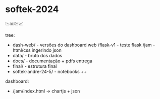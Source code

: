 # softek-2024
📉📊💹📈

tree:
- dash-web/ - versões do dashboard web
/flask-v1 - teste flask
/jam - html/css ingerindo json
- data/ - bruto dos dados
- docs/ - documentação + pdfs entrega
- final/ - estrutura final
- softek-andre-24-5/ - notebooks ++

dashboard:
- /jam/index.html -> chartjs + json
